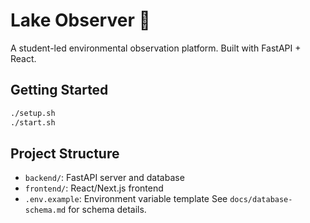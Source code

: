 # Lake Observer 🌊

A student-led environmental observation platform. Built with FastAPI + React.

## Getting Started

```bash
./setup.sh
./start.sh
```

## Project Structure
- `backend/`: FastAPI server and database
- `frontend/`: React/Next.js frontend
- `.env.example`: Environment variable template
See `docs/database-schema.md` for schema details.


